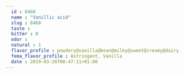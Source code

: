 ```yaml
---
  id : 8468
  name : "Vanillic acid"
  slug : 8468
  taste : 
  bitter : 0
  odor : 
  natural : 1
  flavor_profile : powdery@vanilla@bean@milky@sweet@creamy@dairy
  fema_flavor_profile : Astringent, Vanilla
  date : 2019-03-26T08:47:11+01:00
---
```



